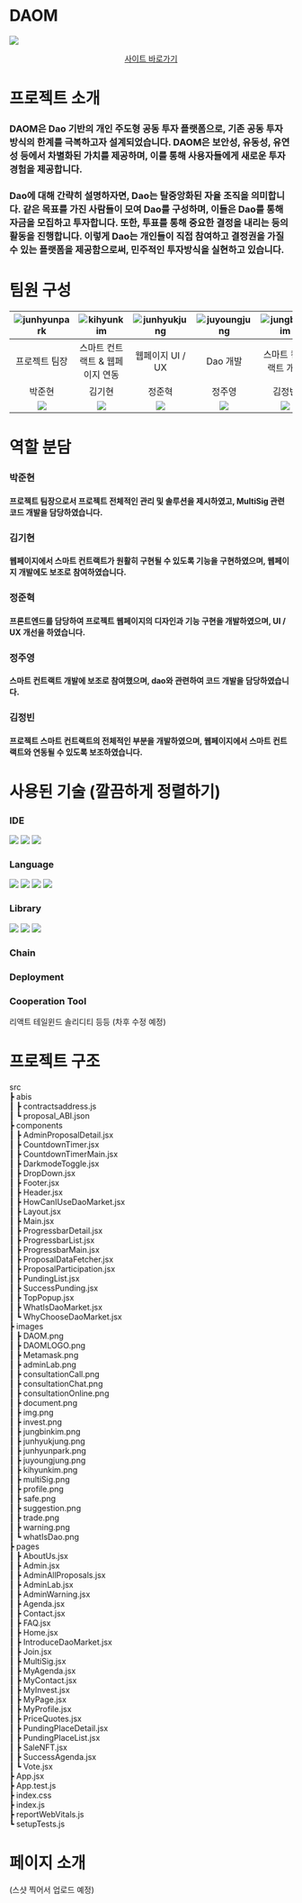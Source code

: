 # DAOM

<img src="https://github.com/daomarket4/daomarket/assets/148733543/17a66737-4d2d-45ec-9b59-0c8625eb7ee3" />

<p align="center">
  <a href="https://daomarket.vercel.app/">사이트 바로가기</a>
</p>

# 프로젝트 소개

### DAOM은 Dao 기반의 개인 주도형 공동 투자 플랫폼으로, 기존 공동 투자 방식의 한계를 극복하고자 설계되었습니다. DAOM은 보안성, 유동성, 유연성 등에서 차별화된 가치를 제공하며, 이를 통해 사용자들에게 새로운 투자 경험을 제공합니다.

### Dao에 대해 간략히 설명하자면, Dao는 탈중앙화된 자율 조직을 의미합니다. 같은 목표를 가진 사람들이 모여 Dao를 구성하며, 이들은 Dao를 통해 자금을 모집하고 투자합니다. 또한, 투표를 통해 중요한 결정을 내리는 등의 활동을 진행합니다. 이렇게 Dao는 개인들이 직접 참여하고 결정권을 가질 수 있는 플랫폼을 제공함으로써, 민주적인 투자방식을 실현하고 있습니다.

# 팀원 구성

|         ![junhyunpark](https://github.com/daomarket4/daomarket/assets/148733543/fa9ab16e-d319-4e89-a1f5-1711892098b5)          |           ![kihyunkim](https://github.com/daomarket4/daomarket/assets/148733543/0993c53f-357f-4c7f-b6ab-adcbaf2a9f63)           |           ![junhyukjung](https://github.com/daomarket4/daomarket/assets/148733543/88497334-d234-4a8e-b950-e751855ad305)           |          ![juyoungjung](https://github.com/daomarket4/daomarket/assets/148733543/89db5764-ec80-41be-9415-3e38b20bb9b0)          |           ![jungbinkim](https://github.com/daomarket4/daomarket/assets/148733543/200867c3-ace1-4fca-bc62-19b0f585784d)           |
| :----------------------------------------------------------------------------------------------------------------------------: | :-----------------------------------------------------------------------------------------------------------------------------: | :-------------------------------------------------------------------------------------------------------------------------------: | :-----------------------------------------------------------------------------------------------------------------------------: | :------------------------------------------------------------------------------------------------------------------------------: |
|                                                         프로젝트 팀장                                                          |                                                 스마트 컨트랙트 & 웹페이지 연동                                                 |                                                         웹페이지 UI / UX                                                          |                                                            Dao 개발                                                             |                                                       스마트 컨트랙트 개발                                                       |
|                                                             박준현                                                             |                                                             김기현                                                              |                                                              정준혁                                                               |                                                             정주영                                                              |                                                              김정빈                                                              |
| [<img src="https://img.shields.io/badge/Github-181717?style=flat&logo=github&logoColor=white" />](https://github.com/parkliam) | [<img src="https://img.shields.io/badge/Github-181717?style=flat&logo=github&logoColor=white" />](https://github.com/rootel123) | [<img src="https://img.shields.io/badge/Github-181717?style=flat&logo=github&logoColor=white" />](https://github.com/JUNHYUKJUNG) | [<img src="https://img.shields.io/badge/Github-181717?style=flat&logo=github&logoColor=white" />](https://github.com/wndud5814) | [<img src="https://img.shields.io/badge/Github-181717?style=flat&logo=github&logoColor=white" />](https://github.com/nanamingg/) |

# 역할 분담

### 박준현

#### 프로젝트 팀장으로서 프로젝트 전체적인 관리 및 솔루션을 제시하였고, MultiSig 관련 코드 개발을 담당하였습니다.

### 김기현

#### 웹페이지에서 스마트 컨트랙트가 원활히 구현될 수 있도록 기능을 구현하였으며, 웹페이지 개발에도 보조로 참여하였습니다.

### 정준혁

#### 프론트엔드를 담당하여 프로젝트 웹페이지의 디자인과 기능 구현을 개발하였으며, UI / UX 개선을 하였습니다.

### 정주영

#### 스마트 컨트랙트 개발에 보조로 참여했으며, dao와 관련하여 코드 개발을 담당하였습니다.

### 김정빈

#### 프로젝트 스마트 컨트랙트의 전체적인 부분을 개발하였으며, 웹페이지에서 스마트 컨트랙트와 연동될 수 있도록 보조하였습니다.

# 사용된 기술 (깔끔하게 정렬하기)

### IDE

<div align="left">
	<img src="https://img.shields.io/badge/VisualStudio Code-007ACC?style=flat&logo=visualstudiocode&logoColor=white" />
	<img src="https://img.shields.io/badge/Truffle-5B474D?style=flat&logo=crunchyroll&logoColor=white" />
	<img src="https://img.shields.io/badge/Ganache-E4A562?style=flat&logo=task&logoColor=white" />
</div>

### Language

<div align="left">
	<img src="https://img.shields.io/badge/JavaScript-F7DF1E?style=flat&logo=javascript&logoColor=white" />
	<img src="https://img.shields.io/badge/HTML5-E34F26?style=flat&logo=html5&logoColor=white" />
	<img src="https://img.shields.io/badge/CSS3-1572B6?style=flat&logo=css3&logoColor=white" />
	<img src="https://img.shields.io/badge/Solidity-363636?style=flat&logo=solidity&logoColor=white" />
</div>

### Library

<div align="left">
	<img src="https://img.shields.io/badge/React Code-61DAFB?style=flat&logo=react&logoColor=white" />
	<img src="https://img.shields.io/badge/Tailwind-06B6D4?style=flat&logo=tailwindcss&logoColor=white" />
	<img src="https://img.shields.io/badge/Web3.js-F16822?style=flat&logo=web3dotjs&logoColor=white" />
</div>

### Chain

### Deployment

### Cooperation Tool

리액트 테일윈드 솔리디티 등등 (차후 수정 예정)

# 프로젝트 구조

src  
 ┣ abis  
 ┃ ┣ contractsaddress.js  
 ┃ ┗ proposal_ABI.json  
 ┣ components  
 ┃ ┣ AdminProposalDetail.jsx  
 ┃ ┣ CountdownTimer.jsx  
 ┃ ┣ CountdownTimerMain.jsx  
 ┃ ┣ DarkmodeToggle.jsx  
 ┃ ┣ DropDown.jsx  
 ┃ ┣ Footer.jsx  
 ┃ ┣ Header.jsx  
 ┃ ┣ HowCanIUseDaoMarket.jsx  
 ┃ ┣ Layout.jsx  
 ┃ ┣ Main.jsx  
 ┃ ┣ ProgressbarDetail.jsx  
 ┃ ┣ ProgressbarList.jsx  
 ┃ ┣ ProgressbarMain.jsx  
 ┃ ┣ ProposalDataFetcher.jsx  
 ┃ ┣ ProposalParticipation.jsx  
 ┃ ┣ PundingList.jsx  
 ┃ ┣ SuccessPunding.jsx  
 ┃ ┣ TopPopup.jsx  
 ┃ ┣ WhatIsDaoMarket.jsx  
 ┃ ┗ WhyChooseDaoMarket.jsx  
 ┣ images  
 ┃ ┣ DAOM.png  
 ┃ ┣ DAOMLOGO.png  
 ┃ ┣ Metamask.png  
 ┃ ┣ adminLab.png  
 ┃ ┣ consultationCall.png  
 ┃ ┣ consultationChat.png  
 ┃ ┣ consultationOnline.png  
 ┃ ┣ document.png  
 ┃ ┣ img.png  
 ┃ ┣ invest.png  
 ┃ ┣ jungbinkim.png  
 ┃ ┣ junhyukjung.png  
 ┃ ┣ junhyunpark.png  
 ┃ ┣ juyoungjung.png  
 ┃ ┣ kihyunkim.png  
 ┃ ┣ multiSig.png  
 ┃ ┣ profile.png  
 ┃ ┣ safe.png  
 ┃ ┣ suggestion.png  
 ┃ ┣ trade.png  
 ┃ ┣ warning.png  
 ┃ ┗ whatIsDao.png  
 ┣ pages  
 ┃ ┣ AboutUs.jsx  
 ┃ ┣ Admin.jsx  
 ┃ ┣ AdminAllProposals.jsx  
 ┃ ┣ AdminLab.jsx  
 ┃ ┣ AdminWarning.jsx  
 ┃ ┣ Agenda.jsx  
 ┃ ┣ Contact.jsx  
 ┃ ┣ FAQ.jsx  
 ┃ ┣ Home.jsx  
 ┃ ┣ IntroduceDaoMarket.jsx  
 ┃ ┣ Join.jsx  
 ┃ ┣ MultiSig.jsx  
 ┃ ┣ MyAgenda.jsx  
 ┃ ┣ MyContact.jsx  
 ┃ ┣ MyInvest.jsx  
 ┃ ┣ MyPage.jsx  
 ┃ ┣ MyProfile.jsx  
 ┃ ┣ PriceQuotes.jsx  
 ┃ ┣ PundingPlaceDetail.jsx  
 ┃ ┣ PundingPlaceList.jsx  
 ┃ ┣ SaleNFT.jsx  
 ┃ ┣ SuccessAgenda.jsx  
 ┃ ┗ Vote.jsx  
 ┣ App.jsx  
 ┣ App.test.js  
 ┣ index.css  
 ┣ index.js  
 ┣ reportWebVitals.js  
 ┗ setupTests.js

# 페이지 소개

(스샷 찍어서 업로드 예정)
